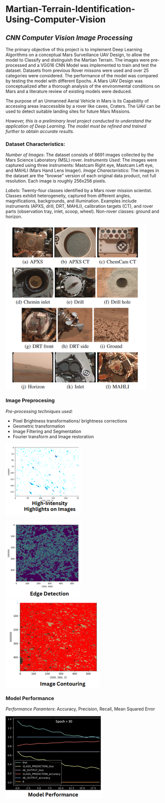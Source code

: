 # Martian-Terrain-Identification-Using-Computer-Vision
## *CNN Computer Vision Image Processing*

The primary objective of this project is to implement Deep Learning Algorithms on a conceptual Mars Surveillance UAV Design, to allow the model to Classify and distinguish the Martian Terrain.
The images were pre-processed and a VGG16 CNN Model was implemented to train and test the dataset. Datasets from previous Rover missons were used and over 25 categories were considered. The performance of the model was compared by testing the model with different Epochs.
A Mars UAV Design was conceptualized after a thorough analysis of the environmental conditions on Mars and a literature review of existing models were deduced.

The purpose of an Unmanned Aerial Vehicle in Mars is its Capability of accessing areas inaccessible by a rover like caves, Craters. The UAV can be used to
detect suitable landing sites for future Mars Missions.

*However, this is a preliminary level project conducted to understand the application of Deep Learning. The model must be refined and trained further to obtain accurate results.*




### Dataset Characteristics:
*Number of Images*: The dataset consists of 6691 images collected by the Mars Science Laboratory (MSL) rover.
*Instruments Used:* The images were captured using three instruments: Mastcam Right eye, Mastcam Left eye, and MAHLI (Mars Hand Lens Imager).
*Image Characteristics*: The images in the dataset are the "browse" version of each original data product, not full resolution.
Each image is roughly 256x256 pixels.

*Labels:* Twenty-four classes identified by a Mars rover mission scientist.
Classes exhibit heterogeneity, captured from different angles, magnifications, backgrounds, and illumination. Examples include instruments (APXS, drill, DRT, MAHLI), calibration targets (CT), and rover parts (observation tray, inlet, scoop, wheel). Non-rover classes: ground and horizon.

![alt text](label.png)


### Image Preprocesing
*Pre-processing techniques used:*
- Pixel Brightness transformations/ brightness corrections
- Geometric transformation
- Image Filtering and Segmentation
- Fourier transform and Image restoration

![alt text](image1.png)

![alt text](image2.png)
![alt text](image3.png)


### Model Performance
*Performance Paramters*: Accuracy, Precision, Recall, Mean Squared Error

![alt text](image4.png)





